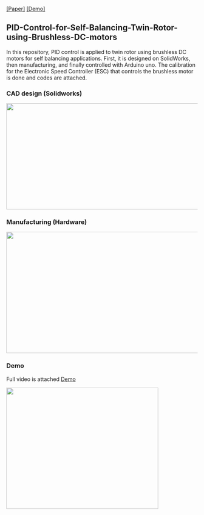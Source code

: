 [[Paper]](https://ieeexplore.ieee.org/abstract/document/10152432) [[Demo]](https://www.youtube.com/watch?v=ZNlbLEONLuI)

## PID-Control-for-Self-Balancing-Twin-Rotor-using-Brushless-DC-motors
In this repository, PID control is applied to twin rotor using brushless DC motors for self balancing applications. First, it is designed on SolidWorks, then manufacturing, and finally controlled with Arduino uno. The calibration for the Electronic Speed Controller (ESC) that controls the brushless motor is done and codes are attached. 

### CAD design (Solidworks)
<p align="left"><img src="https://user-images.githubusercontent.com/90580636/163206447-dfeecd5e-35a7-4571-b873-5ce3d1aba6fe.png" width="600" height="280" /></p>


### Manufacturing (Hardware)
<p align="left"><img src="https://user-images.githubusercontent.com/90580636/163205385-effc2976-38ae-4d96-bc30-3f55af4b29ee.png" width="600" height="320" /></p>

### Demo
Full video is attached [Demo](https://www.youtube.com/watch?v=ZNlbLEONLuI)
<p align="left"><img src="https://user-images.githubusercontent.com/90580636/163209560-1996a8bf-53e5-4965-9427-6bf4d4b8259e.gif" width="400" height="320" /></p>

